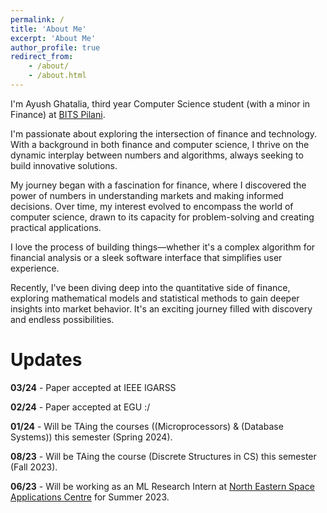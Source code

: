 ```yaml
---
permalink: /
title: 'About Me'
excerpt: 'About Me'
author_profile: true
redirect_from:
    - /about/
    - /about.html
---
```


I'm Ayush Ghatalia, third year Computer Science student (with a minor in Finance) at [BITS Pilani](https://www.bits-pilani.ac.in/goa/).

I'm passionate about exploring the intersection of finance and technology. With a background in both finance and computer science, I thrive on the dynamic interplay between numbers and algorithms, always seeking to build innovative solutions.

My journey began with a fascination for finance, where I discovered the power of numbers in understanding markets and making informed decisions. Over time, my interest evolved to encompass the world of computer science, drawn to its capacity for problem-solving and creating practical applications.

I love the process of building things—whether it's a complex algorithm for financial analysis or a sleek software interface that simplifies user experience.

Recently, I've been diving deep into the quantitative side of finance, exploring mathematical models and statistical methods to gain deeper insights into market behavior. It's an exciting journey filled with discovery and endless possibilities.

# Updates
**03/24** - Paper accepted at IEEE IGARSS

**02/24** - Paper accepted at EGU :/

**01/24** - Will be TAing the courses ((Microprocessors) & (Database Systems)) this semester (Spring 2024).

<!-- **12/23** - Completed 3-1 at BITS -->

**08/23** - Will be TAing the course (Discrete Structures in CS) this semester (Fall 2023).

**06/23** - Will be working as an ML Research Intern at [North Eastern Space Applications Centre](https://nesac.gov.in/) for Summer 2023.

